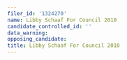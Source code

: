 ```yaml
---
filer_id: '1324270'
name: Libby Schaaf For Council 2010
candidate_controlled_id: ''
data_warning: 
opposing_candidate: 
title: Libby Schaaf For Council 2010
---
```

